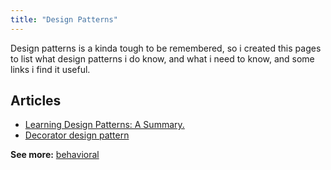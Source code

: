```yaml
---
title: "Design Patterns"
---
```


Design patterns is a kinda tough to be remembered, so i created this pages to list what design patterns i do know, and what i need to know, and some links i find it useful.

## Articles

-   [Learning Design Patterns: A Summary.](https://lo-victoria.com/learning-design-patterns-a-summary)
-   [Decorator design pattern](https://refactoring.guru/design-patterns/decorator)


**See more:**
[behavioral](design-patterns/behavioral.md)